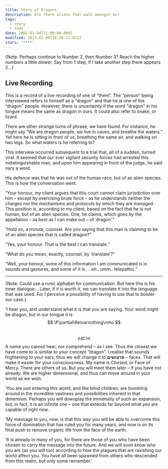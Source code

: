 ```yaml
---
title: Story of Dragons
description: Are there aliens that walk amongst us?
tags:
  - story
  - todo
date: 2001-01-04T21:00:00.000Z
modified: 2023-02-09T16:26:11.821Z
stars: '****'
---
```


{Note: Perhaps continue to Number 2, then Number 3? Reach the higher numbers a little slower. Say from 1 step, if I take another step there appears 2...}

## Live Recording

This is a record of a live recording of one of “them”. The “person” being interviewed refers to himself as a “dragon” and that he is one of the “dragon” people. However, there is uncertainty if the word "dragon" in his tongue means the same as dragon in ours. It could also refer to snake, or lizard.

There are other strange turns of phrase, we have found. For instance, he might say “We are dragon people, we live in caves, and breathe the waters.” Yet here he is sitting in front of us, breathing the same air, and walking on two legs. So what waters is he referring to?

This interview occurred subsequent to a trial that, all of a sudden, turned viral. It seemed that our ever vigilant security forces had arrested this indistinguishable man, and upon him appearing in front of the judge, he said nary a word.

His defence was that he was not of the human race, but of an alien species. This is how the conversation went.

“Your honour, my client argues that this court cannot claim jurisdiction over him – except by exercising brute force – as he understands neither the charges nor the mechanisms and protocols by which they are managed. This position is, according to my client, based on the fact that he is not human, but of an alien species. One, he claims, which goes by the appellation – as best as I can make out – of ‘dragon’.”

“Hold on, a minute, counsel. Are you saying that this man is claiming to be of an alien species that is called dragon?”

“Yes, your honour. That is the best I can translate.”

“What do you mean, exactly, counsel, by ‘translate’?”

“Well, your honour, some of this information I am communicated is in sounds and gestures, and some of it is ... eh.. umm.. telepathic.”

---

{Note: Could use a runic alphabet for communication. But here this is his inner dialogue...
Later, if it is worth it, we can translate it into the language that was used. For I perceive a possibility of having to use that to bolster our case.}

‘I hear you, and understand what it is that you are saying. Your word might be dragon, but in our tongue it is $$ \P\partial\Re\varnothing\mho $$ &nbsp; $$ \sharp\Finv\complement\Im\pi $$ A name you cannot hear, nor comprehend – as I see. Thus the closest we have come to is similar to your concept “dragon”. I realise that sounds frightening to your ears, thus we will change it to **פרצושׂים** – faces. That will make it easier for your consciousness. My name is _Chesed_, or Face of Mercy. There are others of us. But you will meet them later – if you have not already. We are higher dimensional, and thus can move around in your world as we wish.

‘You are just entering this world, and like blind children, are bumbling around in the incredible vastness and possibilities inherent in that dimension. Perhaps you will downplay the immensity of such an expansion, but, in fact, it is an infinite one – one that extends far beyond what you are capable of right now.

‘My message to you, now, is that this way you will be able to overcome this force of domination that has ruled you for many years, and now is on its final push to remove organic life from the face of the earth.

‘It is already in many of you, for there are those of you who have been chosen to carry the message into the future. And we will soon know who you are (as you will too) according to how the plagues that are ravishing our world affect you. You have all been spawned from others who descended from this realm, but only some remember.'
